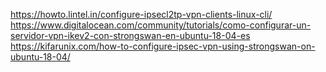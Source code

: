 https://howto.lintel.in/configure-ipsecl2tp-vpn-clients-linux-cli/
https://www.digitalocean.com/community/tutorials/como-configurar-un-servidor-vpn-ikev2-con-strongswan-en-ubuntu-18-04-es
https://kifarunix.com/how-to-configure-ipsec-vpn-using-strongswan-on-ubuntu-18-04/
